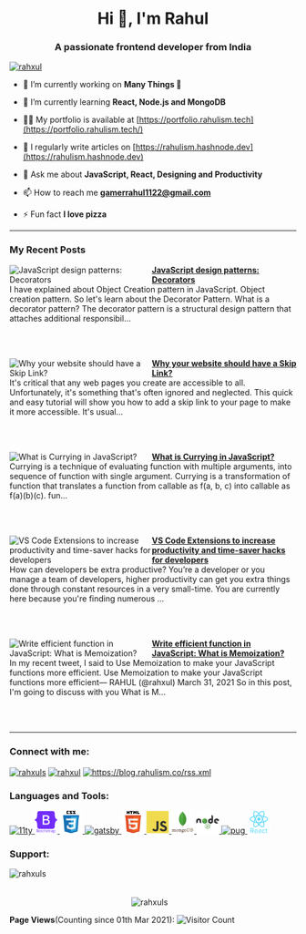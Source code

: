 <h1 align="center">Hi 👋, I'm Rahul</h1>
<h3 align="center">A passionate frontend developer from India</h3>

<p align="left"> <a href="https://twitter.com/rahxul" target="blank"><img src="https://img.shields.io/twitter/follow/rahxul?logo=twitter&style=for-the-badge" alt="rahxul" /></a> </p>

- 🔭 I’m currently working on **Many Things 🥺**

- 🌱 I’m currently learning **React, Node.js and MongoDB**

- 👨‍💻 My portfolio is available at [https://portfolio.rahulism.tech](https://portfolio.rahulism.tech/)

- 📝 I regularly write articles on [https://rahulism.hashnode.dev](https://rahulism.hashnode.dev)

- 💬 Ask me about **JavaScript, React, Designing and Productivity**

- 📫 How to reach me **gamerrahul1122@gmail.com**

- ⚡ Fun fact **I love pizza**

<hr>

### My Recent Posts

<!-- HASHNODE_BLOG:START -->
<p align="left">
<a href="https://rahulism.hashnode.dev/javascript-design-patterns-decorators" title="JavaScript design patterns: Decorators"><img src="https://cdn.hashnode.com/res/hashnode/image/upload/v1617935466572/R3fQ2wqMw.png" alt="JavaScript design patterns: Decorators" width="250px" align="left" /></a>
<a href="https://rahulism.hashnode.dev/javascript-design-patterns-decorators" title="JavaScript design patterns: Decorators"><strong>JavaScript design patterns: Decorators</strong></a>
<br/> I have explained about Object Creation pattern in JavaScript. Object creation pattern. So let's learn about the Decorator Pattern. 
What is a decorator pattern?
The decorator pattern is a structural design pattern that attaches additional responsibil... </p> <br/> <br/>
<p align="left">
<a href="https://rahulism.hashnode.dev/why-your-website-should-have-a-skip-link" title="Why your website should have a Skip Link?"><img src="https://cdn.hashnode.com/res/hashnode/image/upload/v1617846307789/a1slD96zV.png" alt="Why your website should have a Skip Link?" width="250px" align="left" /></a>
<a href="https://rahulism.hashnode.dev/why-your-website-should-have-a-skip-link" title="Why your website should have a Skip Link?"><strong>Why your website should have a Skip Link?</strong></a>
<br/> It's critical that any web pages you create are accessible to all. Unfortunately, it's something that's often ignored and neglected.
This quick and easy tutorial will show you how to add a skip link to your page to make it more accessible. It's usual... </p> <br/> <br/>
<p align="left">
<a href="https://rahulism.hashnode.dev/what-is-currying-in-javascript" title="What is Currying in JavaScript?"><img src="https://cdn.hashnode.com/res/hashnode/image/upload/v1617762456012/f5TjSmK2g.png" alt="What is Currying in JavaScript?" width="250px" align="left" /></a>
<a href="https://rahulism.hashnode.dev/what-is-currying-in-javascript" title="What is Currying in JavaScript?"><strong>What is Currying in JavaScript?</strong></a>
<br/> Currying is a technique of evaluating function with multiple arguments, into sequence of function with single argument. 
Currying is a transformation of function that translates a function from callable as f(a, b, c) into callable as f(a)(b)(c). 
fun... </p> <br/> <br/>
<p align="left">
<a href="https://rahulism.hashnode.dev/vs-code-extensions-to-increase-productivity-and-time-saver-hacks-for-developers" title="VS Code Extensions to increase productivity and time-saver hacks for developers"><img src="https://cdn.hashnode.com/res/hashnode/image/upload/v1617673888471/u4k98k6Hy.jpeg" alt="VS Code Extensions to increase productivity and time-saver hacks for developers" width="250px" align="left" /></a>
<a href="https://rahulism.hashnode.dev/vs-code-extensions-to-increase-productivity-and-time-saver-hacks-for-developers" title="VS Code Extensions to increase productivity and time-saver hacks for developers"><strong>VS Code Extensions to increase productivity and time-saver hacks for developers</strong></a>
<br/> How can developers be extra productive? You’re a developer or you manage a team of developers, higher productivity can get you extra things done through constant resources in a very small-time. 
You are currently here because you're finding numerous ... </p> <br/> <br/>
<p align="left">
<a href="https://rahulism.hashnode.dev/write-efficient-function-in-javascript-what-is-memoization" title="Write efficient function in JavaScript: What is Memoization?"><img src="https://cdn.hashnode.com/res/hashnode/image/upload/v1617590327742/OswlbLM5O.png" alt="Write efficient function in JavaScript: What is Memoization?" width="250px" align="left" /></a>
<a href="https://rahulism.hashnode.dev/write-efficient-function-in-javascript-what-is-memoization" title="Write efficient function in JavaScript: What is Memoization?"><strong>Write efficient function in JavaScript: What is Memoization?</strong></a>
<br/> In my recent tweet, I said to Use Memoization to make your JavaScript functions more efficient.
Use Memoization to make your JavaScript functions more efficient— RAHUL (@rahxul) March 31, 2021 
So in this post, I'm going to discuss with you What is M... </p> <br/> <br/>
<!-- HASHNODE_BLOG:END -->


<hr>

<h3 align="left">Connect with me:</h3>
<p align="left">
<a href="https://dev.to/rahxuls" target="blank"><img align="center" src="https://cdn.jsdelivr.net/npm/simple-icons@3.0.1/icons/dev-dot-to.svg" alt="rahxuls" height="30" width="40" /></a>
<a href="https://twitter.com/rahxul" target="blank"><img align="center" src="https://cdn.jsdelivr.net/npm/simple-icons@3.0.1/icons/twitter.svg" alt="rahxul" height="30" width="40" /></a>
<a href="/https://blog.rahulism.co/rss.xml" target="blank"><img align="center" src="https://cdn.jsdelivr.net/npm/simple-icons@3.0.1/icons/rss.svg" alt="https://blog.rahulism.co/rss.xml" height="30" width="40" /></a>
</p>

<h3 align="left">Languages and Tools:</h3>
<p align="left"> <a href="https://www.11ty.dev/" target="_blank"> <img src="https://gist.githubusercontent.com/vivek32ta/c7f7bf583c1fb1c58d89301ea40f37fd/raw/f4c85cce5790758286b8f155ef9a177710b995df/11ty.svg" alt="11ty" width="40" height="40"/> </a> <a href="https://getbootstrap.com" target="_blank"> <img src="https://raw.githubusercontent.com/devicons/devicon/master/icons/bootstrap/bootstrap-plain-wordmark.svg" alt="bootstrap" width="40" height="40"/> </a> <a href="https://www.w3schools.com/css/" target="_blank"> <img src="https://raw.githubusercontent.com/devicons/devicon/master/icons/css3/css3-original-wordmark.svg" alt="css3" width="40" height="40"/> </a> <a href="https://www.gatsbyjs.com/" target="_blank"> <img src="https://www.vectorlogo.zone/logos/gatsbyjs/gatsbyjs-icon.svg" alt="gatsby" width="40" height="40"/> </a> <a href="https://www.w3.org/html/" target="_blank"> <img src="https://raw.githubusercontent.com/devicons/devicon/master/icons/html5/html5-original-wordmark.svg" alt="html5" width="40" height="40"/> </a> <a href="https://developer.mozilla.org/en-US/docs/Web/JavaScript" target="_blank"> <img src="https://raw.githubusercontent.com/devicons/devicon/master/icons/javascript/javascript-original.svg" alt="javascript" width="40" height="40"/> </a> <a href="https://www.mongodb.com/" target="_blank"> <img src="https://raw.githubusercontent.com/devicons/devicon/master/icons/mongodb/mongodb-original-wordmark.svg" alt="mongodb" width="40" height="40"/> </a> <a href="https://nodejs.org" target="_blank"> <img src="https://raw.githubusercontent.com/devicons/devicon/master/icons/nodejs/nodejs-original-wordmark.svg" alt="nodejs" width="40" height="40"/> </a> <a href="https://pugjs.org" target="_blank"> <img src="https://cdn.worldvectorlogo.com/logos/pug.svg" alt="pug" width="40" height="40"/> </a> <a href="https://reactjs.org/" target="_blank"> <img src="https://raw.githubusercontent.com/devicons/devicon/master/icons/react/react-original-wordmark.svg" alt="react" width="40" height="40"/> </a> </p>

<h3 align="left">Support:</h3>
<p><a href="https://www.buymeacoffee.com/rahxuls"> <img align="left" src="https://cdn.buymeacoffee.com/buttons/v2/default-yellow.png" height="50" width="210" alt="rahxuls" /></a></p><br><br>

<p>&nbsp;<img align="center" src="https://github-readme-stats.vercel.app/api?username=rahxuls&show_icons=true&locale=en" alt="rahxuls" /></p>

**Page Views**(Counting since 01th Mar 2021): ![Visitor Count](https://profile-counter.glitch.me/rahxuls/count.svg)
